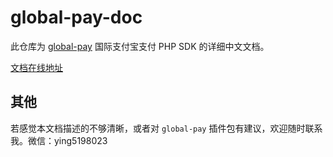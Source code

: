 # global-pay-doc

此仓库为 [global-pay](https://github.com/pudongping/global-pay) 国际支付宝支付 PHP SDK 的详细中文文档。

[文档在线地址](https://pudongping.github.io/global-pay-doc)

## 其他

若感觉本文档描述的不够清晰，或者对 `global-pay` 插件包有建议，欢迎随时联系我。微信：ying5198023
